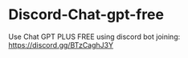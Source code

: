 # Discord-Chat-gpt-free
Use Chat GPT PLUS FREE using discord bot joining: https://discord.gg/BTzCaghJ3Y







                                                                                                                                                          